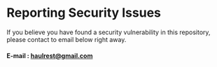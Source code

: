 # Reporting Security Issues

If you believe you have found a security vulnerability in this repository,  
please contact to email below right away.

#### E-mail : haulrest@gmail.com

<!--
Original template from https://github.com/facebook/react/security
-->